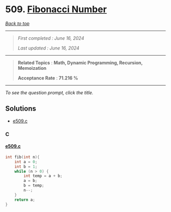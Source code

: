 # 509. [Fibonacci Number](<https://leetcode.com/problems/fibonacci-number>)

*[Back to top](<../README.md>)*

------

> *First completed : June 16, 2024*
>
> *Last updated : June 16, 2024*


------

> **Related Topics** : **Math, Dynamic Programming, Recursion, Memoization**
>
> **Acceptance Rate** : **71.216 %**


------

*To see the question prompt, click the title.*

## Solutions

- [e509.c](<../my-submissions/e509.c>)
### C
#### [e509.c](<../my-submissions/e509.c>)
```C
int fib(int n){
    int a = 0;
    int b = 1;
    while (n > 0) {
        int temp = a + b;
        a = b;
        b = temp;
        n--;
    }
    return a;
}
```


